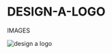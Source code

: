 # DESIGN-A-LOGO

IMAGES

![design a logo](https://github.com/ozge12r/DESIGN-A-LOGO/assets/92094258/76827793-6139-425f-b1fa-5da049635e91)
